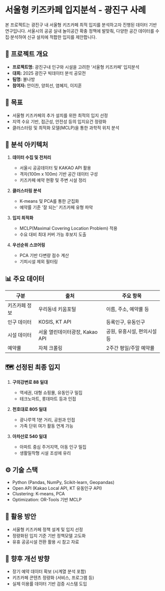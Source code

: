 
# 서울형 키즈카페 입지분석 - 광진구 사례

본 프로젝트는 광진구 내 서울형 키즈카페 최적 입지를 분석하고자 진행된 데이터 기반 연구입니다. 서울시의 공공 실내 놀이공간 확충 정책에 발맞춰, 다양한 공간 데이터를 수집·분석하여 신규 설치에 적합한 입지를 제안합니다.

## 📌 프로젝트 개요

- **프로젝트명:** 광진구내 인구와 시설을 고려한 ‘서울형 키즈카페’ 입지분석
- **대회:** 2025 광진구 빅데이터 분석 공모전
- **팀명:** 불나방
- **참여자:** 안이찬, 양희선, 염혜지, 이지훈

## 🎯 목표

- 서울형 키즈카페의 추가 설치를 위한 최적의 입지 선정
- 지역 수요 기반, 접근성, 안전성 등의 입지요건 정량화
- 클러스터링 및 최적화 모델(MCLP)을 통한 과학적 위치 분석

## 🧱 분석 아키텍처

1. **데이터 수집 및 전처리**
   - 서울시 공공데이터 및 KAKAO API 활용
   - 격자(100m x 100m) 기반 공간 데이터 구성
   - 키즈카페 예약 현황 및 주변 시설 정리

2. **클러스터링 분석**
   - K-means 및 PCA를 통한 군집화
   - 예약률 기준 '잘 되는' 키즈카페 유형 파악

3. **입지 최적화**
   - MCLP(Maximal Covering Location Problem) 적용
   - 수요 대비 최대 커버 가능 후보지 도출

4. **우선순위 스코어링**
   - PCA 기반 다변량 점수 계산
   - 기피시설 제외 필터링

## 📊 주요 데이터

| 구분 | 출처 | 주요 항목 |
|------|------|------------|
| 키즈카페 정보 | 우리동네 키움포털 | 이름, 주소, 예약률 등 |
| 인구 데이터 | KOSIS, KT API | 등록인구, 유동인구 |
| 시설 데이터 | 서울 열린데이터광장, Kakao API | 공원, 유흥시설, 편의시설 등 |
| 예약률 | 자체 크롤링 | 2주간 평일/주말 예약률 |

## 🗺️ 선정된 최종 입지

1. **구의강변로 88 일대**  
   - 역세권, 대형 쇼핑몰, 유동인구 밀집  
   - 테크노마트, 롯데마트 등과 인접

2. **천호대로 805 일대**  
   - 광나루역 1분 거리, 공원과 인접  
   - 가족 단위 여가 활동 연계 가능

3. **아차산로 540 일대**  
   - 아파트 중심 주거지역, 아동 인구 밀집  
   - 생활밀착형 시설 조성에 유리

## ⚙️ 기술 스택

- Python (Pandas, NumPy, Scikit-learn, Geopandas)
- Open API (Kakao Local API, KT 유동인구 API)
- Clustering: K-means, PCA
- Optimization: OR-Tools 기반 MCLP

## 🚀 활용 방안

- 서울형 키즈카페 정책 설계 및 입지 선정
- 정량화된 입지 기준 기반 정책모델 고도화
- 유휴 공공시설 전환 활용 시 참고 자료

## 📌 향후 개선 방향

- 장기 예약 데이터 확보 (시계열 분석 포함)
- 키즈카페 콘텐츠 정량화 (서비스, 프로그램 등)
- 실제 이용률 데이터 기반 검증 시스템 도입
